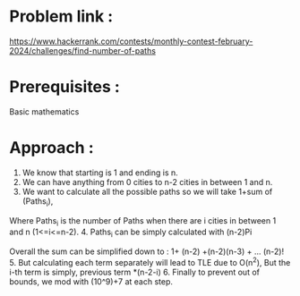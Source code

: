 # Problem link :
https://www.hackerrank.com/contests/monthly-contest-february-2024/challenges/find-number-of-paths

# Prerequisites :
Basic mathematics

# Approach :

1. We know that starting is 1 and ending is n.
2. We can have anything from 0 cities to n-2 cities in between 1 and n.
3. We want to calculate all the possible paths so we will take  1+sum of (Paths<sub>i</sub>),

Where Paths<sub>i</sub> is the number of Paths when there are i cities in between 1 and n (1<=i<=n-2).
4. Paths<sub>i</sub> can be simply calculated with (n-2)Pi

Overall the sum can be simplified down to : 1+ (n-2) +(n-2)(n-3) + ... (n-2)!
5. But calculating each term separately will lead to TLE due to O(n<sup>2</sup>), 
But the i-th term is simply, previous term  *(n-2-i)
6. Finally to prevent out of bounds, we mod with (10^9)+7 at each step.
